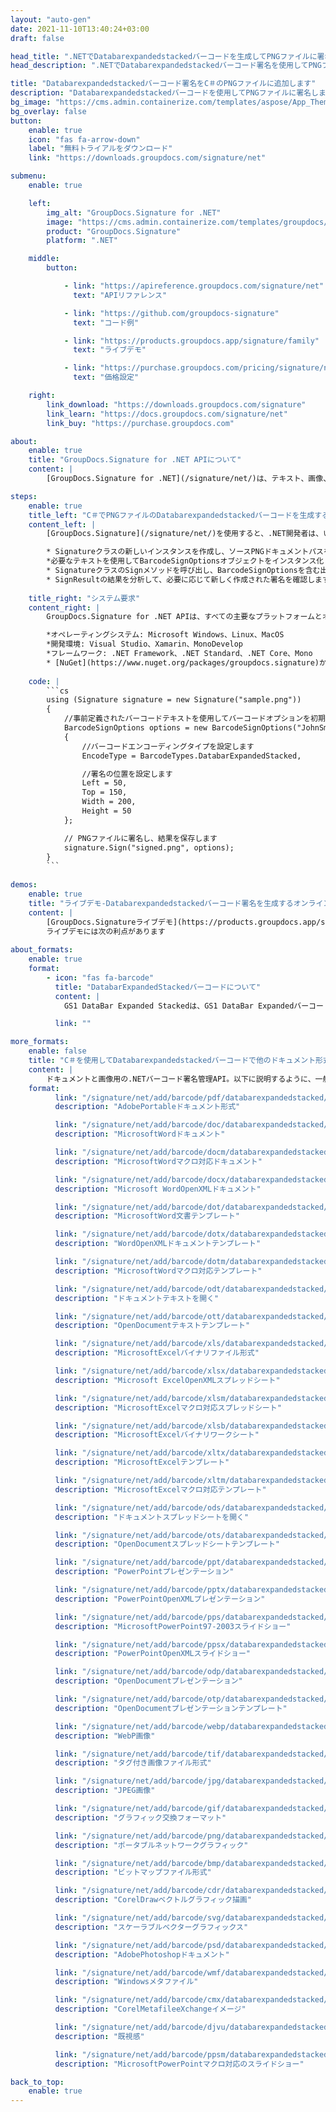 ```yaml
---
layout: "auto-gen"
date: 2021-11-10T13:40:24+03:00
draft: false

head_title: ".NETでDatabarexpandedstackedバーコードを生成してPNGファイルに署名する|署名文書"
head_description: ".NETでDatabarexpandedstackedバーコード署名を使用してPNGファイルに署名する-人気のあるビジネスドキュメントや画像ファイル形式にバーコードを追加する."

title: "Databarexpandedstackedバーコード署名をC＃のPNGファイルに追加します"
description: "Databarexpandedstackedバーコードを使用してPNGファイルに署名します。署名プロパティを操作し、ニーズに合ったドキュメント内で高度な署名オプションを設定します."
bg_image: "https://cms.admin.containerize.com/templates/aspose/App_Themes/V3/images/bg/header1.png"
bg_overlay: false
button:
    enable: true
    icon: "fas fa-arrow-down"
    label: "無料トライアルをダウンロード"
    link: "https://downloads.groupdocs.com/signature/net"

submenu:
    enable: true

    left:
        img_alt: "GroupDocs.Signature for .NET"
        image: "https://cms.admin.containerize.com/templates/groupdocs/images/product-logos/90x90-noborder/groupdocs-signature-net.png"
        product: "GroupDocs.Signature"
        platform: ".NET"

    middle:
        button:

            - link: "https://apireference.groupdocs.com/signature/net"
              text: "APIリファレンス"

            - link: "https://github.com/groupdocs-signature"
              text: "コード例"

            - link: "https://products.groupdocs.app/signature/family"
              text: "ライブデモ"

            - link: "https://purchase.groupdocs.com/pricing/signature/net"
              text: "価格設定"

    right:
        link_download: "https://downloads.groupdocs.com/signature"
        link_learn: "https://docs.groupdocs.com/signature/net"
        link_buy: "https://purchase.groupdocs.com"

about:
    enable: true
    title: "GroupDocs.Signature for .NET APIについて"
    content: |
        [GroupDocs.Signature for .NET](/signature/net/)は、テキスト、画像、バーコード、スタンプ、フォームフィールド、QRコード、メタデータなどのさまざまな署名タイプを使用してデジタルドキュメントに電子署名するネイティブ.NETAPIです。ユーザーは、PDF、Microsoft Word、Excelワークシート、PowerPointプレゼンテーション、Adobe Photoshop、メタファイル、および画像ファイル形式内のデジタル署名を追加、編集、検証、削除、および検索でき、必要に応じて署名プロパティをカスタマイズするための追加サポートがあります。

steps:
    enable: true
    title_left: "C＃でPNGファイルのDatabarexpandedstackedバーコードを生成する方法"
    content_left: |
        [GroupDocs.Signature](/signature/net/)を使用すると、.NET開発者は、いくつかの簡単な手順を実行することで、アプリケーション内のPNGファイルにDatabarexpandedstackedバーコードを簡単に追加できます。

        * Signatureクラスの新しいインスタンスを作成し、ソースPNGドキュメントパスをコンストラクターパラメーターとして渡します。
        *必要なテキストを使用してBarcodeSignOptionsオブジェクトをインスタンス化し、EncodeTypeプロパティをDatabarExpandedStackedに設定します。
        * SignatureクラスのSignメソッドを呼び出し、BarcodeSignOptionsを含む出力PNGファイル名を渡します。
        * SignResultの結果を分析して、必要に応じて新しく作成された署名を確認します。
        
    title_right: "システム要求"
    content_right: |
        GroupDocs.Signature for .NET APIは、すべての主要なプラットフォームとオペレーティングシステムでサポートされています。以下のコードを実行する前に、システムに次の前提条件がインストールされていることを確認してください。

        *オペレーティングシステム: Microsoft Windows、Linux、MacOS
        *開発環境: Visual Studio、Xamarin、MonoDevelop
        *フレームワーク: .NET Framework、.NET Standard、.NET Core、Mono
        * [NuGet](https://www.nuget.org/packages/groupdocs.signature)からGroupDocs.Signaturefor.NETの最新バージョンをダウンロードします
        
    code: |
        ```cs
        using (Signature signature = new Signature("sample.png"))
        {
            //事前定義されたバーコードテキストを使用してバーコードオプションを初期化します
            BarcodeSignOptions options = new BarcodeSignOptions("JohnSmith")
            {
                //バーコードエンコーディングタイプを設定します
                EncodeType = BarcodeTypes.DatabarExpandedStacked,

                //署名の位置を設定します
                Left = 50,
                Top = 150,
                Width = 200,
                Height = 50
            };

            // PNGファイルに署名し、結果を保存します 
            signature.Sign("signed.png", options);
        }
        ```
        
demos:
    enable: true
    title: "ライブデモ-Databarexpandedstackedバーコード署名を生成するオンラインアプリ"
    content: |
        [GroupDocs.Signatureライブデモ](https://products.groupdocs.app/signature/family)サイトにアクセスして、DatabarexpandedstackedバーコードをPNGファイルに今すぐ追加します。  
        ライブデモには次の利点があります
        
about_formats:
    enable: true
    format:
        - icon: "fas fa-barcode"
          title: "DatabarExpandedStackedバーコードについて"
          content: |
            GS1 DataBar Expanded Stackedは、GS1 DataBar Expandedバーコードであり、複数の行に分割され、その間に区切りパターンがあります。

          link: ""

more_formats:
    enable: false
    title: "C＃を使用してDatabarexpandedstackedバーコードで他のドキュメント形式に署名する"
    content: |
        ドキュメントと画像用の.NETバーコード署名管理API。以下に説明するように、一般的なファイル形式のいくつかにバーコード署名を追加します。
    format: 
          link: "/signature/net/add/barcode/pdf/databarexpandedstacked/"
          description: "AdobePortableドキュメント形式"

          link: "/signature/net/add/barcode/doc/databarexpandedstacked/"
          description: "MicrosoftWordドキュメント"

          link: "/signature/net/add/barcode/docm/databarexpandedstacked/"
          description: "MicrosoftWordマクロ対応ドキュメント"

          link: "/signature/net/add/barcode/docx/databarexpandedstacked/"
          description: "Microsoft WordOpenXMLドキュメント"

          link: "/signature/net/add/barcode/dot/databarexpandedstacked/"
          description: "MicrosoftWord文書テンプレート"

          link: "/signature/net/add/barcode/dotx/databarexpandedstacked/"
          description: "WordOpenXMLドキュメントテンプレート"

          link: "/signature/net/add/barcode/dotm/databarexpandedstacked/"
          description: "MicrosoftWordマクロ対応テンプレート"       

          link: "/signature/net/add/barcode/odt/databarexpandedstacked/"
          description: "ドキュメントテキストを開く"

          link: "/signature/net/add/barcode/ott/databarexpandedstacked/"
          description: "OpenDocumentテキストテンプレート"

          link: "/signature/net/add/barcode/xls/databarexpandedstacked/"
          description: "MicrosoftExcelバイナリファイル形式"

          link: "/signature/net/add/barcode/xlsx/databarexpandedstacked/"
          description: "Microsoft ExcelOpenXMLスプレッドシート"

          link: "/signature/net/add/barcode/xlsm/databarexpandedstacked/"
          description: "MicrosoftExcelマクロ対応スプレッドシート"

          link: "/signature/net/add/barcode/xlsb/databarexpandedstacked/"
          description: "MicrosoftExcelバイナリワークシート"

          link: "/signature/net/add/barcode/xltx/databarexpandedstacked/"
          description: "MicrosoftExcelテンプレート"

          link: "/signature/net/add/barcode/xltm/databarexpandedstacked/"
          description: "MicrosoftExcelマクロ対応テンプレート"

          link: "/signature/net/add/barcode/ods/databarexpandedstacked/"
          description: "ドキュメントスプレッドシートを開く"

          link: "/signature/net/add/barcode/ots/databarexpandedstacked/"
          description: "OpenDocumentスプレッドシートテンプレート"

          link: "/signature/net/add/barcode/ppt/databarexpandedstacked/"
          description: "PowerPointプレゼンテーション"

          link: "/signature/net/add/barcode/pptx/databarexpandedstacked/"
          description: "PowerPointOpenXMLプレゼンテーション"

          link: "/signature/net/add/barcode/pps/databarexpandedstacked/"
          description: "MicrosoftPowerPoint97-2003スライドショー"

          link: "/signature/net/add/barcode/ppsx/databarexpandedstacked/"
          description: "PowerPointOpenXMLスライドショー"                              

          link: "/signature/net/add/barcode/odp/databarexpandedstacked/"
          description: "OpenDocumentプレゼンテーション"

          link: "/signature/net/add/barcode/otp/databarexpandedstacked/"
          description: "OpenDocumentプレゼンテーションテンプレート"

          link: "/signature/net/add/barcode/webp/databarexpandedstacked/"
          description: "WebP画像"

          link: "/signature/net/add/barcode/tif/databarexpandedstacked/"
          description: "タグ付き画像ファイル形式"

          link: "/signature/net/add/barcode/jpg/databarexpandedstacked/"
          description: "JPEG画像"

          link: "/signature/net/add/barcode/gif/databarexpandedstacked/"
          description: "グラフィック交換フォーマット"

          link: "/signature/net/add/barcode/png/databarexpandedstacked/"
          description: "ポータブルネットワークグラフィック"

          link: "/signature/net/add/barcode/bmp/databarexpandedstacked/"
          description: "ビットマップファイル形式"

          link: "/signature/net/add/barcode/cdr/databarexpandedstacked/"
          description: "CorelDrawベクトルグラフィック描画"

          link: "/signature/net/add/barcode/svg/databarexpandedstacked/"
          description: "スケーラブルベクターグラフィックス"

          link: "/signature/net/add/barcode/psd/databarexpandedstacked/"
          description: "AdobePhotoshopドキュメント"

          link: "/signature/net/add/barcode/wmf/databarexpandedstacked/"
          description: "Windowsメタファイル"        

          link: "/signature/net/add/barcode/cmx/databarexpandedstacked/"
          description: "CorelMetafileeXchangeイメージ"

          link: "/signature/net/add/barcode/djvu/databarexpandedstacked/"
          description: "既視感"

          link: "/signature/net/add/barcode/ppsm/databarexpandedstacked/"
          description: "MicrosoftPowerPointマクロ対応のスライドショー"

back_to_top:
    enable: true
---
```

